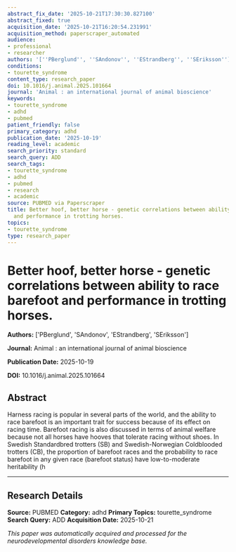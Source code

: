 ```yaml
---
abstract_fix_date: '2025-10-21T17:30:30.827100'
abstract_fixed: true
acquisition_date: '2025-10-21T16:20:54.231991'
acquisition_method: paperscraper_automated
audience:
- professional
- researcher
authors: '[''PBerglund'', ''SAndonov'', ''EStrandberg'', ''SEriksson'']'
conditions:
- tourette_syndrome
content_type: research_paper
doi: 10.1016/j.animal.2025.101664
journal: 'Animal : an international journal of animal bioscience'
keywords:
- tourette_syndrome
- adhd
- pubmed
patient_friendly: false
primary_category: adhd
publication_date: '2025-10-19'
reading_level: academic
search_priority: standard
search_query: ADD
search_tags:
- tourette_syndrome
- adhd
- pubmed
- research
- academic
source: PUBMED via Paperscraper
title: Better hoof, better horse - genetic correlations between ability to race barefoot
  and performance in trotting horses.
topics:
- tourette_syndrome
type: research_paper
---
```


# Better hoof, better horse - genetic correlations between ability to race barefoot and performance in trotting horses.

**Authors:** ['PBerglund', 'SAndonov', 'EStrandberg', 'SEriksson']

**Journal:** Animal : an international journal of animal bioscience

**Publication Date:** 2025-10-19

**DOI:** 10.1016/j.animal.2025.101664

## Abstract

Harness racing is popular in several parts of the world, and the ability to race barefoot is an important trait for success because of its effect on racing time. Barefoot racing is also discussed in terms of animal welfare because not all horses have hooves that tolerate racing without shoes. In Swedish Standardbred trotters (SB) and Swedish-Norwegian Coldblooded trotters (CB), the proportion of barefoot races and the probability to race barefoot in any given race (barefoot status) have low-to-moderate heritability (h

---

## Research Details

**Source:** PUBMED
**Category:** adhd
**Primary Topics:** tourette_syndrome
**Search Query:** ADD
**Acquisition Date:** 2025-10-21

*This paper was automatically acquired and processed for the neurodevelopmental disorders knowledge base.*
